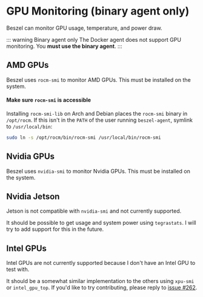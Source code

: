 # GPU Monitoring (binary agent only)

Beszel can monitor GPU usage, temperature, and power draw.

::: warning Binary agent only
The Docker agent does not support GPU monitoring. You **must use the binary agent**.
:::

## AMD GPUs

Beszel uses `rocm-smi` to monitor AMD GPUs. This must be installed on the system.

#### Make sure <code>rocm-smi</code> is accessible

Installing `rocm-smi-lib` on Arch and Debian places the `rocm-smi` binary in `/opt/rocm`. If this isn't in the `PATH` of the user running `beszel-agent`, symlink to `/usr/local/bin`:

```bash
sudo ln -s /opt/rocm/bin/rocm-smi /usr/local/bin/rocm-smi
```

## Nvidia GPUs

Beszel uses `nvidia-smi` to monitor Nvidia GPUs. This must be installed on the system.

## Nvidia Jetson

Jetson is not compatible with `nvidia-smi` and not currently supported.

It should be possible to get usage and system power using `tegrastats`. I will try to add support for this in the future.

## Intel GPUs

Intel GPUs are not currently supported because I don't have an Intel GPU to test with.

It should be a somewhat similar implementation to the others using `xpu-smi` or `intel_gpu_top`. If you'd like to try contributing, please reply to [issue #262](https://github.com/henrygd/beszel/issues/262).
